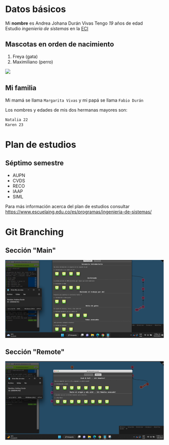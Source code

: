 
# Datos básicos

Mi **nombre** es Andrea Johana Durán Vivas
Tengo *19* años de edad  
Estudio *ingeniería de sistemas* en la [ECI](https://www.escuelaing.edu.co/es/)  

## Mascotas en orden de nacimiento

1. Freya (gata)
2. Maximiliano (perro)

![](https://cdn-icons-png.flaticon.com/512/34/34872.png)  

## Mi familia

Mi mamá se llama `Margarita Vivas` y mi papá se llama `Fabio Durán`

Los nombres y edades de mis dos hermanas mayores son:

    Natalia 22
    Karen 23  


# Plan de estudios

## Séptimo semestre

* AUPN
* CVDS
* RECO
* IAAP
* SIML

Para más información acerca del plan de estudios consultar <https://www.escuelaing.edu.co/es/programas/ingenieria-de-sistemas/>


# Git Branching

## Sección "Main"
![](https://github.com/briancfajardo/cvds-lab1/blob/master/Andrea%20Duran/Lab1%20SS/Principal%20GITpng.png)


## Sección "Remote"
![](https://github.com/briancfajardo/cvds-lab1/blob/master/Andrea%20Duran/Lab1%20SS/Remota%20GIT.png)

